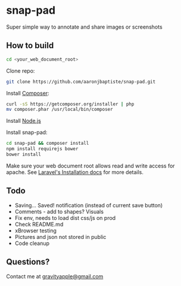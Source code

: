 snap-pad
========

Super simple way to annotate and share images or screenshots

How to build
------------

```bash
cd <your_web_document_root>
```

Clone repo:

```bash
git clone https://github.com/aaronjbaptiste/snap-pad.git
```
Install [Composer](http://getcomposer.org/doc/00-intro.md):

```bash
curl -sS https://getcomposer.org/installer | php
mv composer.phar /usr/local/bin/composer
```

Install [Node.js](http://nodejs.org/)

Install snap-pad:

```bash
cd snap-pad && composer install
npm install requirejs bower
bower install
```

Make sure your web document root allows read and write access for apache. See [Laravel's Installation docs](http://laravel.com/docs/installation) for more details.

Todo
-----

* Saving... Saved! notification (instead of current save button)
* Comments - add to shapes? Visuals
* Fix env, needs to load dist css/js on prod
* Check README.md
* xBrowser testing
* Pictures and json not stored in public
* Code cleanup

Questions?
----------

Contact me at gravityapple@gmail.com


